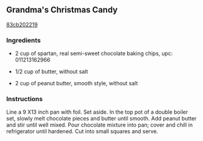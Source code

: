 ## Grandma's Christmas Candy

[83cb202219](http://allrecipes.com/recipe/grandmas-christmas-candy/)

### Ingredients

 - 2 cup of spartan, real semi-sweet chocolate baking chips, upc: 011213162966

 - 1/2 cup of butter, without salt

 - 2 cup of peanut butter, smooth style, without salt

### Instructions

Line a 9 X13 inch pan with foil. Set aside. In the top pot of a double boiler set, slowly melt chocolate pieces and butter until smooth. Add peanut butter and stir until well mixed. Pour chocolate mixture into pan; cover and chill in refrigerator until hardened. Cut into small squares and serve.
